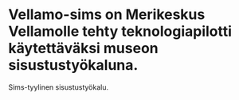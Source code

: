 # Vellamo-sims on Merikeskus Vellamolle tehty teknologiapilotti käytettäväksi museon sisustustyökaluna. 
Sims-tyylinen sisustustyökalu.
 
